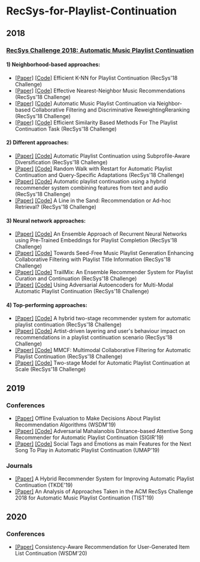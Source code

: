 # RecSys-for-Playlist-Continuation

## 2018
### [RecSys Challenge 2018: Automatic Music Playlist Continuation](http://www.recsyschallenge.com/2018/)
#### 1) Neighborhood-based approaches:
- [[Paper]](https://eprints.sztaki.hu/9560/1/Kelen_1_30347064_ny.pdf) [[Code]](https://github.com/proto-n/recsys-challenge-2018) Efficient K-NN for Playlist Continuation (RecSys'18 Challenge)
- [[Paper]](https://web-ainf.aau.at/pub/jannach/files/Workshop_RecSys_Challenge_2018.pdf) [[Code]](https://github.com/rn5l/rsc18) Effective Nearest-Neighbor Music Recommendations (RecSys'18 Challenge)
- [[Paper]](https://dl.acm.org/doi/10.1145/3267471.3267481) [[Code]](https://github.com/LauraBowenHe/Recsys-Spotify-2018-challenge) Automatic Music Playlist Continuation via Neighbor-based Collaborative Filtering and Discriminative ReweightingReranking (RecSys'18 Challenge) 
- [[Paper]](https://dl.acm.org/doi/10.1145/3267471.3267486) [[Code]](https://github.com/guglielmof/recsys_spt2018) Efficient Similarity Based Methods For The Playlist Continuation Task (RecSys'18 Challenge) 

#### 2) Different approaches:
- [[Paper]](https://www.insight-centre.org/sites/default/files/publications/kayabridgerecsyschallenge18.pdf) [[Code]](https://github.com/mesutkaya/SpotifyRecSysChallenge2018) Automatic Playlist Continuation using Subprofile-Aware Diversification (RecSys'18 Challenge)
- [[Paper]](https://dl.acm.org/doi/10.1145/3267471.3267483) [[Code]](https://github.com/TimovNiedek/recsys-random-walk) Random Walk with Restart for Automatic Playlist Continuation and Query-Specific Adaptations (RecSys'18 Challenge)
- [[Paper]](https://arxiv.org/pdf/1901.00450.pdf) [[Code]](https://github.com/andrebola/creative-recsys-cocoplaya) Automatic playlist continuation using a hybrid recommender system combining features from text and audio (RecSys'18 Challenge)
- [[Paper]](https://www.microsoft.com/en-us/research/uploads/prod/2018/07/recsys-challenge-2018-kallumadi.pdf) [[Code]](https://github.com/skallumadi/BachPropagate) A Line in the Sand: Recommendation or Ad-hoc Retrieval? (RecSys'18 Challenge)

#### 3) Neural network approaches:
- [[Paper]](http://www.eurecom.fr/en/publication/5690/download/data-publi-5690.pdf) [[Code]](https://github.com/xing-zhao/RecSys-Challenge-2018-Trailmix) An Ensemble Approach of Recurrent Neural Networks using Pre-Trained Embeddings for Playlist Completion (RecSys'18 Challenge)
- [[Paper]](https://dl.acm.org/doi/10.1145/3267471.3267484) [[Code]](https://github.com/D2KLab/recsys18_challenge) Towards Seed-Free Music Playlist Generation Enhancing Collaborative Filtering with Playlist Title Information (RecSys'18 Challenge)
- [[Paper]](http://people.tamu.edu/~zhaoxing623/publications/XZ_TrailMix.pdf) [[Code]](https://github.com/eldrin/recsys18-spotify-spotif-ai) TrailMix: An Ensemble Recommender System for Playlist Curation and Continuation (RecSys'18 Challenge)
- [[Paper]](https://zenodo.org/record/1455214/files/Vagliano-et-al-Using-Adversarial-Autoencoders-for-Multi-Modal-Automatic-Playlist-Continuation.pdf?download=1) [[Code]](https://github.com/lgalke/mpd-aae-recommender) Using Adversarial Autoencoders for Multi-Modal Automatic Playlist Continuation (RecSys'18 Challenge)

#### 4) Top-performing approaches:
- [[Paper]](https://dl.acm.org/doi/10.1145/3267471.3267488) [[Code]](https://github.com/VasiliyRubtsov/recsys2018) A hybrid two-stage recommender system for automatic playlist continuation (RecSys'18 Challenge)
- [[Paper]](https://dl.acm.org/doi/10.1145/3267471.3267475) [[Code]](https://github.com/tmscarla/spotify-recsys-challenge) Artist-driven layering and user's behaviour impact on recommendations in a playlist continuation scenario (RecSys'18 Challenge)
- [[Paper]](https://dl.acm.org/doi/10.1145/3267471.3267482) [[Code]](https://github.com/hojinYang/spotify_recSys_challenge_2018) MMCF: Multimodal Collaborative Filtering for Automatic Playlist Continuation (RecSys'18 Challenge)
- [[Paper]](http://www.cs.toronto.edu/~mvolkovs/recsys2018_challenge.pdf) [[Code]](https://github.com/layer6ai-labs/RecSys2018) Two-stage Model for Automatic Playlist Continuation at Scale (RecSys'18 Challenge)


## 2019
### Conferences
- [[Paper]](http://pchandar.github.io/static/Gruson2019-a2c9a8576182dcb33019d20a7c7a51b7.pdf) Offline Evaluation to Make Decisions About Playlist Recommendation Algorithms (WSDM'19)
- [[Paper]](http://web.cs.wpi.edu/~kmlee/pubs/tran19sigir.pdf) [[Code]](https://github.com/thanhdtran/MASR) Adversarial Mahalanobis Distance-based Attentive Song Recommender for Automatic Playlist Continuation (SIGIR'19)
- [[Paper]](https://dl.acm.org/doi/abs/10.1145/3314183.3323455) [[Code]](https://github.com/marcopoli/PLACeBo) Social Tags and Emotions as main Features for the Next Song To Play in Automatic Playlist Continuation (UMAP'19)

### Journals
- [[Paper]](https://www.researchgate.net/publication/337117573_A_Hybrid_Recommender_System_for_Improving_Automatic_Playlist_Continuation) A Hybrid Recommender System for Improving Automatic Playlist Continuation (TKDE'19)
- [[Paper]](https://arxiv.org/pdf/1810.01520) An Analysis of Approaches Taken in the ACM RecSys Challenge 2018 for Automatic Music Playlist Continuation (TIST'19)

## 2020
### Conferences
- [[Paper]](https://arxiv.org/pdf/1912.13031) Consistency-Aware Recommendation for User-Generated Item List Continuation (WSDM'20)
